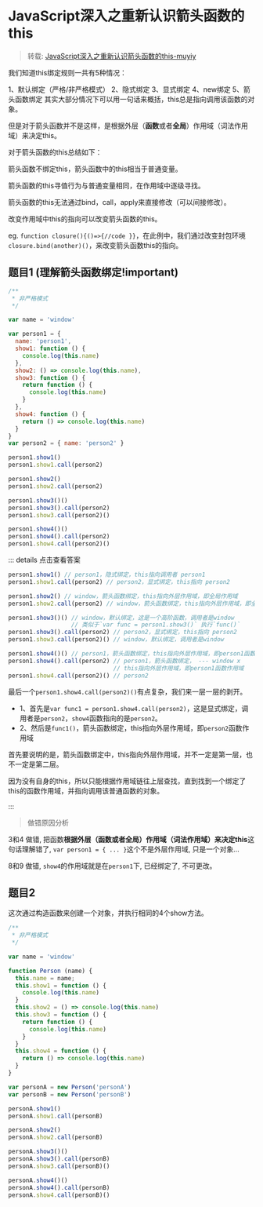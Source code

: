 # JavaScript深入之重新认识箭头函数的this

> 转载: [JavaScript深入之重新认识箭头函数的this-muyiy](https://muyiy.cn/blog/3/3.2.html)

我们知道this绑定规则一共有5种情况：

1、默认绑定（严格/非严格模式）
2、隐式绑定
3、显式绑定
4、new绑定
5、箭头函数绑定
其实大部分情况下可以用一句话来概括，this总是指向调用该函数的对象。

但是对于箭头函数并不是这样，是根据外层（**函数**或者**全局**）作用域（词法作用域）来决定this。

对于箭头函数的this总结如下：

箭头函数不绑定this，箭头函数中的this相当于普通变量。

箭头函数的this寻值行为与普通变量相同，在作用域中逐级寻找。

箭头函数的this无法通过bind，call，apply来直接修改（可以间接修改）。

改变作用域中this的指向可以改变箭头函数的this。

eg. `function closure(){()=>{//code }}`，在此例中，我们通过改变封包环境`closure.bind(another)()`，来改变箭头函数this的指向。



## 题目1 (理解箭头函数绑定!important)

```js
/**
 * 非严格模式
 */

var name = 'window'

var person1 = {
  name: 'person1',
  show1: function () {
    console.log(this.name)
  },
  show2: () => console.log(this.name),
  show3: function () {
    return function () {
      console.log(this.name)
    }
  },
  show4: function () {
    return () => console.log(this.name)
  }
}
var person2 = { name: 'person2' }

person1.show1()
person1.show1.call(person2)

person1.show2()
person1.show2.call(person2)

person1.show3()()
person1.show3().call(person2)
person1.show3.call(person2)()

person1.show4()()
person1.show4().call(person2)
person1.show4.call(person2)()
```



::: details 点击查看答案

```js
person1.show1() // person1，隐式绑定，this指向调用者 person1 
person1.show1.call(person2) // person2，显式绑定，this指向 person2

person1.show2() // window，箭头函数绑定，this指向外层作用域，即全局作用域     --- p1 x
person1.show2.call(person2) // window，箭头函数绑定，this指向外层作用域，即全局作用域 --- p1 x

person1.show3()() // window，默认绑定，这是一个高阶函数，调用者是window
				  // 类似于`var func = person1.show3()` 执行`func()`
person1.show3().call(person2) // person2，显式绑定，this指向 person2
person1.show3.call(person2)() // window，默认绑定，调用者是window

person1.show4()() // person1，箭头函数绑定，this指向外层作用域，即person1函数作用域  --- window x
person1.show4().call(person2) // person1，箭头函数绑定， --- window x
							  // this指向外层作用域，即person1函数作用域
person1.show4.call(person2)() // person2
```

最后一个`person1.show4.call(person2)()`有点复杂，我们来一层一层的剥开。

- 1、首先是`var func1 = person1.show4.call(person2)`，这是显式绑定，调用者是`person2`，`show4`函数指向的是`person2`。
- 2、然后是`func1()`，箭头函数绑定，this指向外层作用域，即`person2`函数作用域

首先要说明的是，箭头函数绑定中，this指向外层作用域，并不一定是第一层，也不一定是第二层。

因为没有自身的this，所以只能根据作用域链往上层查找，直到找到一个绑定了this的函数作用域，并指向调用该普通函数的对象。

:::

>  做错原因分析

3和4 做错, 把函数**根据外层（函数或者全局）作用域（词法作用域）来决定this**这句话理解错了, `var person1 = { ... }`这个不是外层作用域, 只是一个对象...

8和9 做错, `show4`的作用域就是在`person1`下, 已经绑定了, 不可更改。



## 题目2

这次通过构造函数来创建一个对象，并执行相同的4个show方法。

```js
/**
 * 非严格模式
 */

var name = 'window'

function Person (name) {
  this.name = name;
  this.show1 = function () {
    console.log(this.name)
  }
  this.show2 = () => console.log(this.name)
  this.show3 = function () {
    return function () {
      console.log(this.name)
    }
  }
  this.show4 = function () {
    return () => console.log(this.name)
  }
}

var personA = new Person('personA')
var personB = new Person('personB')

personA.show1()
personA.show1.call(personB)

personA.show2()
personA.show2.call(personB)

personA.show3()()
personA.show3().call(personB)
personA.show3.call(personB)()

personA.show4()()
personA.show4().call(personB)
personA.show4.call(personB)()
```